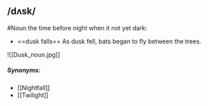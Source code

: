 ## /dʌsk/
#Noun 
the time before night when it not yet dark:

- ==dusk falls==
As dusk fell, bats began to fly between the trees.

![[Dusk_noun.jpg]]
##### Synonyms:
- [[Nightfall]]
- [[Twilight]]